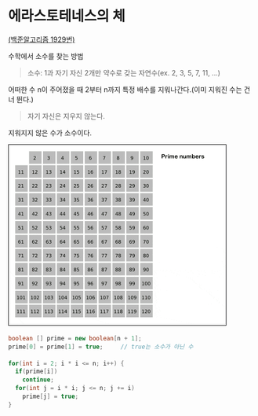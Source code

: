 # 에라스토테네스의 체

[(백준알고리즘 1929번)](https://www.acmicpc.net/problem/1929)

수학에서 소수를 찾는 방법

> 소수: 1과 자기 자신 2개만 약수로 갖는 자연수(ex. 2, 3, 5, 7, 11, ...)

어떠한 수 n이 주어졌을 때 2부터 n까지 특정 배수를 지워나간다.(이미 지워진 수는 건너 뛴다.)

> 자기 자신은 지우지 않는다.

지워지지 않은 수가 소수이다.

![Sieve_of_Eratosthenes_animation](https://github.com/eastheat10/TIL/blob/main/Algorithm/Sieve_of_Eratosthenes_animation.gif)



```java
boolean [] prime = new boolean[n + 1];
prime[0] = prime[1] = true;		// true는 소수가 아닌 수

for(int i = 2; i * i <= n; i++) {
  if(prime[i])
    continue;
  for(int j = i * i; j <= n; j += i)
    prime[j] = true;
}

```

